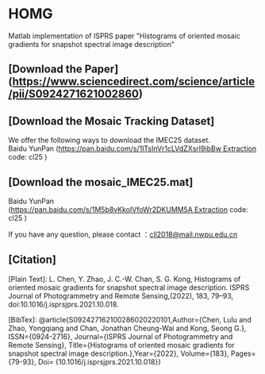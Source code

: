 # HOMG
Matlab implementation of ISPRS paper "Histograms of oriented mosaic gradients for snapshot spectral image description"
## [Download the Paper] (https://www.sciencedirect.com/science/article/pii/S0924271621002860)

## [Download the Mosaic Tracking Dataset]
We offer the following ways to download the IMEC25 dataset.  
Baidu YunPan (https://pan.baidu.com/s/1lTsInVr1cLVdZXsrI9ibBw Extraction code: cl25 )

## [Download the mosaic_IMEC25.mat] 
Baidu YunPan (https://pan.baidu.com/s/1M5b8vKkoIVfoWr2DKUMM5A Extraction code: cl25 )

If you have any question, please contact ：cll2018@mail.nwpu.edu.cn


## [Citation]
[Plain Text]:
L. Chen, Y. Zhao, J. C.-W. Chan, S. G. Kong, Histograms of oriented mosaic gradients for snapshot spectral image description. ISPRS Journal of Photogrammetry and Remote Sensing,(2022),  183, 79–93, doi:10.1016/j.isprsjprs.2021.10.018.

[BibTex]:
@article{S092427162100286020220101,Author={Chen, Lulu and Zhao, Yongqiang and Chan, Jonathan Cheung-Wai and Kong, Seong G.}, ISSN={0924-2716}, Journal={ISPRS Journal of Photogrammetry and Remote Sensing}, Title={Histograms of oriented mosaic gradients for snapshot spectral image description.},Year={2022}, Volume={183}, Pages={79-93}, Doi= {10.1016/j.isprsjprs.2021.10.018}}
